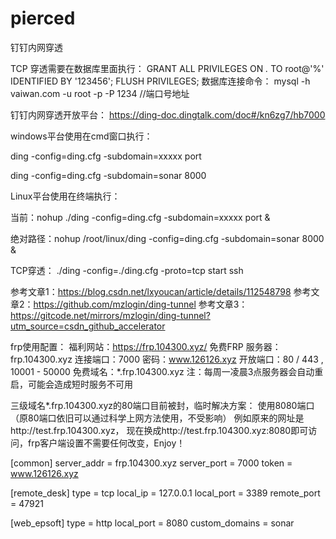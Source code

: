 # pierced
钉钉内网穿透

TCP 穿透需要在数据库里面执行：
GRANT ALL PRIVILEGES ON *.* TO root@'%' IDENTIFIED BY '123456';
FLUSH PRIVILEGES;
数据库连接命令：
mysql -h vaiwan.com -u root -p -P 1234 //端口号地址

钉钉内网穿透开放平台：
https://ding-doc.dingtalk.com/doc#/kn6zg7/hb7000

windows平台使用在cmd窗口执行：
 
 ding -config=ding.cfg -subdomain=xxxxx  port

 ding -config=ding.cfg -subdomain=sonar  8000
 
 Linux平台使用在终端执行：
 
 当前：nohup ./ding -config=ding.cfg -subdomain=xxxxx  port  &

 绝对路径：nohup /root/linux/ding -config=ding.cfg -subdomain=sonar  8000 &
 
 TCP穿透：
 ./ding -config=./ding.cfg -proto=tcp start ssh
 
 
 参考文章1：https://blog.csdn.net/lxyoucan/article/details/112548798
 参考文章2：https://github.com/mzlogin/ding-tunnel
 参考文章3：https://gitcode.net/mirrors/mzlogin/ding-tunnel?utm_source=csdn_github_accelerator
 
 
 frp使用配置：
 福利网站：https://frp.104300.xyz/
 免费FRP
服务器：frp.104300.xyz
连接端口：7000
密码：www.126126.xyz
开放端口：80 / 443 , 10001 - 50000
免费域名：*.frp.104300.xyz
注：每周一凌晨3点服务器会自动重启，可能会造成短时服务不可用

三级域名*.frp.104300.xyz的80端口目前被封，临时解决方案：
使用8080端口（原80端口依旧可以通过科学上网方法使用，不受影响）
例如原来的网址是http://test.frp.104300.xyz，
现在换成http://test.frp.104300.xyz:8080即可访问，frp客户端设置不需要任何改变，Enjoy！
 
 [common]
server_addr = frp.104300.xyz
server_port = 7000 
token = www.126126.xyz 

[remote_desk] 
type = tcp 
local_ip = 127.0.0.1
local_port = 3389
remote_port = 47921

[web_epsoft] 
type = http
local_port = 8080
custom_domains = sonar

